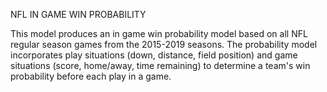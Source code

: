NFL IN GAME WIN PROBABILITY

This model produces an in game win probability model based on all NFL regular season games from the 2015-2019 seasons.  The probability model incorporates play situations (down, distance, field position) and game situations (score, home/away, time remaining) to determine a team's win probability before each play in a game.  
